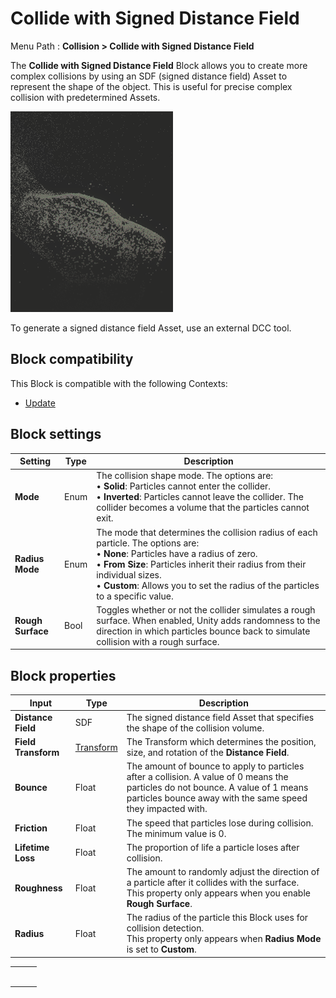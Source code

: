 # Collide with Signed Distance Field

Menu Path : **Collision > Collide with Signed Distance Field**

The **Collide with Signed Distance Field** Block allows you to create more complex collisions by using an SDF (signed distance field) Asset to represent the shape of the object. This is useful for precise complex collision with predetermined Assets.

![](Images/Block-CollideWithSDFMain.png)

To generate a signed distance field Asset, use an external DCC tool.

## Block compatibility

This Block is compatible with the following Contexts:

- [Update](Context-Update.md)

## Block settings

| **Setting**       | **Type** | **Description**                                              |
| ----------------- | -------- | ------------------------------------------------------------ |
| **Mode**          | Enum     | The collision shape mode. The options are:<br/>&#8226; **Solid**: Particles cannot enter the collider.<br/>&#8226; **Inverted**: Particles cannot leave the collider. The collider becomes a volume that the particles cannot exit. |
| **Radius Mode**   | Enum     | The mode that determines the collision radius of each particle. The options are:<br/>&#8226; **None**: Particles have a radius of zero.<br/>&#8226; **From Size**: Particles inherit their radius from their individual sizes.<br/>&#8226; **Custom**: Allows you to set the radius of the particles to a specific value. |
| **Rough Surface** | Bool     | Toggles whether or not the collider simulates a rough surface. When enabled, Unity adds randomness to the direction in which particles bounce back to simulate collision with a rough surface. |

## Block properties

| **Input**           | **Type**                       | **Description**                                              |
| ------------------- | ------------------------------ | ------------------------------------------------------------ |
| **Distance Field**  | SDF                            | The signed distance field Asset that specifies the shape of the collision volume. |
| **Field Transform** | [Transform](Type-Transform.md) | The Transform which determines the position, size, and rotation of the **Distance Field**. |
| **Bounce**          | Float                          | The amount of bounce to apply to particles after a collision. A value of 0 means the particles do not bounce. A value of 1 means particles bounce away with the same speed they impacted with. |
| **Friction**        | Float                          | The speed that particles lose during collision. The minimum value is 0. |
| **Lifetime Loss**   | Float                          | The proportion of life a particle loses after collision.     |
| **Roughness**       | Float                          | The amount to randomly adjust the direction of a particle after it collides with the surface.<br/>This property only appears when you enable **Rough Surface**. |
| **Radius**          | Float                          | The radius of the particle this Block uses for collision detection.<br/>This property only appears when **Radius Mode** is set to **Custom**. |

|      |      |      |
| ---- | ---- | ---- |
|      |      |      |
|      |      |      |
|      |      |      |
|      |      |      |
|      |      |      |
|      |      |      |